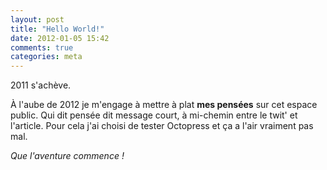```yaml
---
layout: post
title: "Hello World!"
date: 2012-01-05 15:42
comments: true
categories: meta
---
```

2011 s'achève.  
  
À l'aube de 2012 je m'engage à mettre à plat **mes pensées** sur cet espace public. Qui dit pensée dit message court, à mi-chemin entre le twit' et l'article.
Pour cela j'ai choisi de tester Octopress et ça a l'air vraiment pas mal.  
  
*Que l'aventure commence !*
